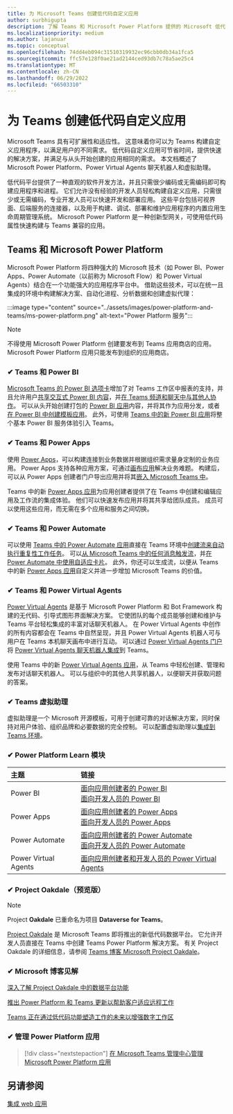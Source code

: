 ```yaml
---
title: 为 Microsoft Teams 创建低代码自定义应用
author: surbhigupta
description: 了解 Teams 和 Microsoft Power Platform 提供的 Microsoft 低代码和无代码解决方案。
ms.localizationpriority: medium
ms.author: lajanuar
ms.topic: conceptual
ms.openlocfilehash: 74dd4eb094c31510319932ec96cbb0db34a1fca5
ms.sourcegitcommit: ffc57e128f0ae21ad2144ced93db7c78a5ae25c4
ms.translationtype: MT
ms.contentlocale: zh-CN
ms.lasthandoff: 06/29/2022
ms.locfileid: "66503310"
---
```

# <a name="create-low-code-custom-apps-for-teams"></a>为 Teams 创建低代码自定义应用

Microsoft Teams 具有可扩展性和适应性。 这意味着你可以为 Teams 构建自定义应用程序，以满足用户的不同需求。 低代码自定义应用可节省时间，提供快速的解决方案，并满足与从头开始创建的应用相同的需求。 本文档概述了 Microsoft Power Platform、Power Virtual Agents 聊天机器人和虚拟助理。

低代码平台提供了一种直观的软件开发方法，并且只需很少编码或无需编码即可构建应用程序和进程。 它们允许没有经验的开发人员轻松构建自定义应用，只需很少或无需编码，专业开发人员可以快速开发和部署应用。 这些平台包括可视界面、后端服务的连接器，以及用于构建、调试、部署和维护应用程序的内置应用生命周期管理系统。 Microsoft Power Platform 是一种创新型网关，可使用低代码属性快速构建与 Teams 兼容的应用。

## <a name="teams-and-microsoft-power-platform"></a>Teams 和 Microsoft Power Platform

Microsoft Power Platform 将四种强大的 Microsoft 技术（如 Power BI、Power Apps、Power Automate（以前称为 Microsoft Flow）和 Power Virtual Agents）结合在一个功能强大的应用程序平台中。 借助这些技术，可以在统一且集成的环境中构建解决方案、自动化进程、分析数据和创建虚拟代理：

:::image type="content" source="../assets/images/power-platform-and-teams/ms-power-platform.png" alt-text="Power Platform 服务":::

> [!NOTE]
> 不得使用 Microsoft Power Platform 创建要发布到 Teams 应用商店的应用。 Microsoft Power Platform 应用只能发布到组织的应用商店。

### <a name="-teams-and-power-bi"></a>✔ Teams 和 Power BI

[Microsoft Teams 的 Power BI 选项卡](https://powerbi.microsoft.com/blog/announcing-new-power-bi-tab-for-microsoft-teams/)增加了对 Teams 工作区中报表的支持，并且允许用户[共享交互式 Power BI 内容](/power-bi/collaborate-share/service-embed-report-microsoft-teams)，并[在 Teams 频道和聊天中与其他人协作](/power-bi/collaborate-share/service-collaborate-microsoft-teams)。 可以从头开始创建打包的 [Power BI 应用](/power-bi/collaborate-share/service-create-distribute-apps)内容，并将其作为应用分发，或者[在 Power BI 中创建模板应用](/power-bi/connect-data/service-template-apps-create)。 此外，可使用 [Teams 中的新 Power BI 应用](https://go.microsoft.com/fwlink/?linkid=2143643)将整个基本 Power BI 服务体验引入 Teams。

### <a name="-teams-and-power-apps"></a>✔ Teams 和 Power Apps

使用 [Power Apps](/powerapps/powerapps-overview)，可以构建连接到业务数据并根据组织需求量身定制的业务应用。  Power Apps 支持各种应用方案，可通过[画布应用](/powerapps/maker/#canvas-apps)解决业务难题。 构建后，可以从 Power Apps 创建者门户导出应用并将其[嵌入 Microsoft Teams 中](/power-platform/admin/embed-app-teams)。

Teams 中的新 [Power Apps 应用](https://go.microsoft.com/fwlink/?linkid=2143374)为应用创建者提供了在 Teams 中创建和编辑应用及工作流的集成体验。 他们可以快速发布应用并将其共享给团队成员。 成员可以使用这些应用，而无需在多个应用和服务之间切换。

### <a name="-teams-and-power-automate"></a>✔ Teams 和 Power Automate

可以使用 [Teams 中的 Power Automate 应用](/power-automate/flows-teams)直接在 Teams 环境中[创建流来自动执行重复性工作任务](https://flow.microsoft.com/connectors/shared_teams/microsoft-teams/)。 可以[从 Microsoft Teams 中的任何消息触发流](/power-automate/trigger-flow-teams-message)，并[在 Power Automate 中使用自适应卡片](/power-automate/create-adaptive-cards)。 此外，你还可以生成流，以便从 Teams 中的新 [Power Apps 应用](https://go.microsoft.com/fwlink/?linkid=2143539)自定义并进一步增加 Microsoft Teams 的价值。

### <a name="-teams-and-power-virtual-agents"></a>✔ Teams 和 Power Virtual Agents

[Power Virtual Agents](/power-virtual-agents/fundamentals-what-is-power-virtual-agents) 是基于 Microsoft Power Platform 和 Bot Framework 构建的无代码、引导式图形界面解决方案。 它使团队的每个成员能够创建和维护与 Teams 平台轻松集成的丰富对话聊天机器人。 在 Power Virtual Agents 中创作的所有内容都会在 Teams 中自然呈现，并且 Power Virtual Agents 机器人可与用户在 Teams 本机聊天画布中进行互动。 可以通过 [Power Virtual Agents 门户](https://powervirtualagents.microsoft.com)将 [Power Virtual Agents 聊天机器人集成](/power-virtual-agents/publication-add-bot-to-microsoft-teams)到 Teams。

使用 Teams 中的新 [Power Virtual Agents 应用](https://aka.ms/pva-teams-docs)，从 Teams 中轻松创建、管理和发布对话聊天机器人。 可以与组织中的其他人共享机器人，以便聊天并获取问题的答案。

### <a name="-virtual-assistant-for-teams"></a>✔ Teams 虚拟助理

虚拟助理是一个 Microsoft 开源模板，可用于创建可靠的对话解决方案，同时保持对用户体验、组织品牌和必要数据的完全控制。 可以配置虚拟助理以[集成到 Teams 环境](https://microsoft.github.io/botframework-solutions/clients-and-channels/tutorials/enable-teams/1-intro)。

### <a name="-power-platform-learn-modules"></a>✔ Power Platform Learn 模块

|  主题  |  链接  |
|:---------|:----------------------|
|Power BI|[面向应用创建者的 Power BI](/learn/browse/?expanded=power-platform&products=power-bi&roles=maker)</br>[面向开发人员的 Power BI](/learn/browse/?expanded=power-platform&products=power-bi&roles=developer)|
|Power Apps|[面向应用创建者的 Power Apps](/learn/browse/?products=power-apps&roles=maker)</br>[面向开发人员的 Power Apps](/learn/browse/?products=power-apps)|
|Power Automate|[面向应用创建者的 Power Automate](/learn/browse/?expanded=power-platform&products=power-automate&roles=maker)</br>[面向开发人员的 Power Automate](/learn/browse/?expanded=power-platform&products=power-automate&roles=developer)|
|Power Virtual Agents|[面向应用创建者和开发人员的 Power Virtual Agents](/learn/browse/?products=power-virtual-agents&expanded=power-platform&roles=maker)|

### <a name="-project-oakdale-preview"></a>✔ Project Oakdale（预览版）

> [!NOTE]
> Project **Oakdale** 已重命名为项目 **Dataverse for Teams**。

[Project Oakdale](https://techcommunity.microsoft.com/t5/microsoft-teams-blog/teams-is-shaping-the-future-of-work-with-low-code-features-to/ba-p/1507180
) 是 Microsoft Teams 即将推出的新低代码数据平台。 它允许开发人员直接在 Teams 中创建 Teams Power Platform 解决方案。 有关 Project Oakdale 的详细信息，请参阅 [Teams 博客 Microsoft Project Oakdale](https://powerapps.microsoft.com/blog/introducing-project-oakdale-a-new-low-code-data-platform-for-microsoft-teams)。

### <a name="-microsoft-blog-insights"></a>✔ Microsoft 博客见解

[深入了解 Project Oakdale 中的数据平台功能](https://powerapps.microsoft.com/blog/a-closer-look-at-data-platform-capabilities-in-project-oakdale/)

[推出 Power Platform 和 Teams 更新以帮助客户适应远程工作](https://cloudblogs.microsoft.com/powerplatform/2020/05/19/announcing-power-platform-and-teams-updates-to-help-customers-adapt-to-remote-work/)

[Teams 正在通过低代码功能塑造工作的未来以增强数字工作区](https://techcommunity.microsoft.com/t5/microsoft-teams-blog/teams-is-shaping-the-future-of-work-with-low-code-features-to/ba-p/1507180)

### <a name="-managing-power-platform-apps"></a>✔ 管理 Power Platform 应用

> [!div class="nextstepaction"]
> [在 Microsoft Teams 管理中心管理 Microsoft Power Platform 应用](/microsoftteams/manage-power-platform-apps)

## <a name="see-also"></a>另请参阅

[集成 web 应用](~/samples/integrate-web-apps-overview.md)
